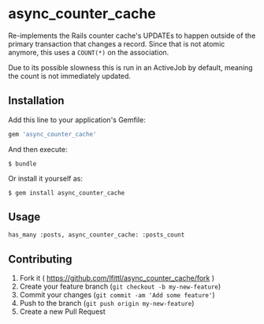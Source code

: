 # async_counter_cache

Re-implements the Rails counter cache's UPDATEs to happen outside of the primary transaction that changes a record. Since that is not atomic anymore, this uses a `COUNT(*)` on the association.

Due to its possible slowness this is run in an ActiveJob by default, meaning the count is not immediately updated.

## Installation

Add this line to your application's Gemfile:

```ruby
gem 'async_counter_cache'
```

And then execute:

    $ bundle

Or install it yourself as:

    $ gem install async_counter_cache

## Usage

```
has_many :posts, async_counter_cache: :posts_count
```

## Contributing

1. Fork it ( https://github.com/lfittl/async_counter_cache/fork )
2. Create your feature branch (`git checkout -b my-new-feature`)
3. Commit your changes (`git commit -am 'Add some feature'`)
4. Push to the branch (`git push origin my-new-feature`)
5. Create a new Pull Request
